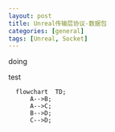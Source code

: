 ```yaml
---
layout: post
title: Unreal传输层协议-数据包
categories: [general]
tags: [Unreal, Socket]
---
```


doing

test

```mermaid
  flowchart  TD;
      A-->B;
      A-->C;
      B-->D;
      C-->D;
```
